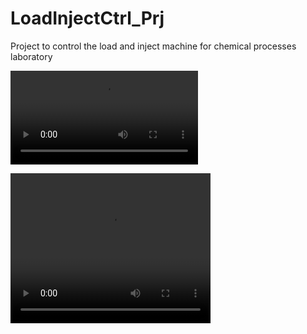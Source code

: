 # LoadInjectCtrl_Prj
Project to control the load and inject machine for chemical processes laboratory

![](video.mp4)

<video width="320" height="240" controls>
  <source src="video.mp4" type="video/mp4">
</video>
